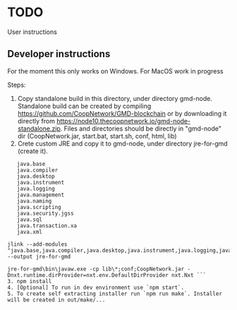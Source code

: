 # TODO #
User instructions

## Developer instructions ##
For the moment this only works on Windows. For MacOS work in progress

Steps:
1. Copy standalone build in this directory, under directory gmd-node. Standalone build can be created by compiling https://github.com/CoopNetwork/GMD-blockchain or by downloading it directly from https://node10.thecoopnetwork.io/gmd-node-standalone.zip. Files and directories should be directly in "gmd-node" dir (CoopNetwork.jar, start.bat, start.sh, conf, html, lib)
2. Crete custom JRE and copy it to gmd-node, under directory jre-for-gmd (create it).
``` jdeps -cp lib\*;conf;CoopNetwork.jar --multi-release 9 --ignore-missing-deps --list-deps CoopNetwork.jar
   java.base
   java.compiler
   java.desktop
   java.instrument
   java.logging
   java.management
   java.naming
   java.scripting
   java.security.jgss
   java.sql
   java.transaction.xa
   java.xml

jlink --add-modules "java.base,java.compiler,java.desktop,java.instrument,java.logging,java.management,java.naming,java.scripting,java.security.jgss,java.sql,java.transaction.xa,java.xml" --output jre-for-gmd

jre-for-gmd\bin\javaw.exe -cp lib\*;conf;CoopNetwork.jar -Dnxt.runtime.dirProvider=nxt.env.DefaultDirProvider nxt.Nxt ```
3. npm install
4. [Optional] To run in dev environment use `npm start`.
5. To create self extracting installer run `npm run make`. Installer will be created in out/make/...
